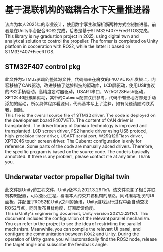 # 基于混联机构的磁耦合水下矢量推进器
该库为本人2025年的毕业设计，使用数字孪生和解析解两种方式控制推进器。前者是在Unity平台配合ROS2完成，后者是基于STM32F407+FreeRTOS完成。<br/>
This library is my graduation project in 2025, using digital twin and analytical solution to control the propeller. The former is completed on Unity platform in cooperation with ROS2, while the latter is based on STM32F407+FreeRTOS.
## STM32F407 control pkg
此文件为STM32驱动的整体源文件，代码部署在魔女的F407VET6开发板上，内容移植了CAN驱动，改进移植了达妙科技的驱动库，LCD屏驱动，使用USB协议的PS2手柄驱动，高精度定时器驱动，USART串口，W25Q128Flash驱动，XPT2046触摸屏驱动，其中的Cubemx配置仅供参考，代码中有些地方都是手动添加的驱动，所以具体程序看源码，代码基本写上了注释，如有问题请随时联系我，谢谢。<br/>
This file is the overall source file of STM32 driver. The code is deployed on the development board F407VET6. The content of CAN driver is transplanted. The driver library of Damiao Technology is improved and transplanted. LCD screen driver, PS2 handle driver using USB protocol, high-precision timer driver, USART serial port, W25Q128Flash driver, XPT2046 touch screen driver. The Cubemx configuration is only for reference. Some parts of the code are manually added drivers. Therefore, the specific program is based on the source code. The code is basically annotated. If there is any problem, please contact me at any time. Thank you.
## Underwater vector propeller Digital twin
此文件是Unity的工程文件，Unity版本为2021.3.29f1c1。该文件包含了相关并联机构的配置，可以查阅工程，看看本人约束并联机构的思路，同时编写相关的UI面板，并配置了ROS2和Unity之间的通讯，Unity游戏运行过程中会自动查找ROS2节点，同时发布目标角度，订阅反馈角度。<br/>
This is Unity's engineering document, Unity version 2021.3.29f1c1. This document includes the configuration of the relevant parallel mechanism. You can refer to the project to see the idea of restricting the parallel mechanism. Meanwhile, you can compile the relevant UI panel, and configure the communication between ROS2 and Unity. During the operation of Unity game, you will automatically find the ROS2 node, release the target angle and subscribe the feedback angle.
